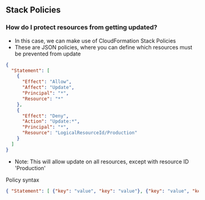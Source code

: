## Stack Policies
### How do I protect resources from getting updated?
- In this case, we can make use of CloudFormation Stack Policies
- These are JSON policies, where you can define which resources must be prevented from update

```json
{
  "Statement": [
    {
      "Effect": "Allow",
      "Affect": "Update",
      "Principal": "*",
      "Resource": "*"
    },
    {
      "Effect": "Deny",
      "Action": "Update:*",
      "Principal": "*",
      "Resource": "LogicalResourceId/Production"
    }
  ]
}
```
- Note: This will allow update on all resources, except with resource ID 'Production'

Policy syntax
```json
{ "Statement": [ {"key": "value", "key": "value"}, {"key": "value", "key": "value"} ] }
```
